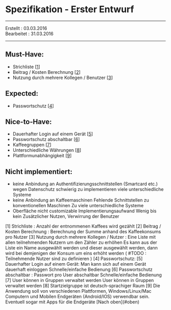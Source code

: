 # Spezifikation - Erster Entwurf

- - -
Erstellt   : 03.03.2016  
Bearbeitet : 31.03.2016
- - -
<a name="oben"></a>
## Must-Have:
 - Strichliste [[1](#1)]
 - Beitrag / Kosten Berechnung [[2](#2)]
 - Nutzung durch mehrere Kollegen / Benutzer [[3](#3)]

## Expected:
 - Passwortschutz [[4](#4)]

## Nice-to-Have:
 - Dauerhafter Login auf einem Gerät [[5](#5)]
 - Passwortschutz abschaltbar [[6](#6)]
 - Kaffeegruppen [[7](#7)]
 - Unterschiedliche Währungen [[8](#8)]
 - Plattformunabhängigkeit [[9](#9)]

## Nicht implementiert:
 - keine Anbindung an Authentifizierungsschnittstellen (Smartcard etc.)
	wegen Datenschutz
	schwierig zu implementieren
	viele unterschiedliche Systeme
 - keine Anbindung an Kaffeemaschinen
	Fehlende Schnittstellen zu konventionellen Maschinen 
	Zu viele unterschiedliche Systeme
 - Oberfläche nicht customizable
	Implementierungsaufwand
	Wenig bis kein Zusätzlicher Nutzen, Verwirrung der Benutzer

<a name="1">
[1] Strichliste :
	Anzahl der entnommenen Kaffees wird gezählt
</a>

<a name="2">
[2] Beitrag / Kosten Berechnung :
	Berechnung der Summe anhand des Kaffeekonsums pro Nutzer
</a>

<a name="3">
[3] Nutzung durch mehrere Kollegen / Nutzer :
	Eine Liste mit allen teilnehmenden Nutzern um den Zähler zu erhöhen 
	Es kann aus der Liste ein Name ausgewählt werden und dieser ausgewählt werden, dann wird bei demjenigen der Konsum um eins erhöht werden
	( #TODO : Teilnehmende Nutzer sind zu definieren )
	
</a>
<a name="4">
[4] Passwortschutz:

</a>
<a name="5">
[5] Dauerhafter Login auf einem Gerät:
	Man kann sich auf einem Gerät dauerhaft einloggen
	Schnelle/einfache Bedienung

</a>
<a name="6">
[6] Passwortschutz abschaltbar :
	Passwort pro User abschaltbar
	Schnelle/einfache Bedienung

</a>
<a name="7">
[7] User können in Gruppen verwaltet werden
	User können in Gruppen verwaltet werden

</a>
<a name="8">
[8] Startzielgruppe ist deutsch-sprachiger Raum

</a>
<a name="9">
[9] Die Anwendung soll von verschiedenen Plattformen, Windows/Linux/Mac Computern und Mobilen Endgeräten (Android/IOS) verwendbar sein.
    Eventuell sogar mit Apps für die Endgeräte
</a>
[Nach oben](#oben)
